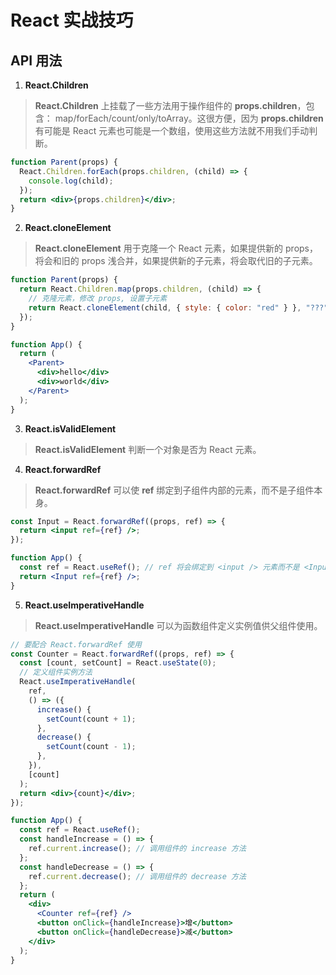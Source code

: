 # React 实战技巧

## API 用法

1. **React.Children**

> **React.Children** 上挂载了一些方法用于操作组件的 **props.children**，包含： map/forEach/count/only/toArray。这很方便，因为 **props.children** 有可能是 React 元素也可能是一个数组，使用这些方法就不用我们手动判断。

```jsx
function Parent(props) {
  React.Children.forEach(props.children, (child) => {
    console.log(child);
  });
  return <div>{props.children}</div>;
}
```

2. **React.cloneElement**

> **React.cloneElement** 用于克隆一个 React 元素，如果提供新的 props，将会和旧的 props 浅合并，如果提供新的子元素，将会取代旧的子元素。

```jsx
function Parent(props) {
  return React.Children.map(props.children, (child) => {
    // 克隆元素，修改 props, 设置子元素
    return React.cloneElement(child, { style: { color: "red" } }, "???");
  });
}

function App() {
  return (
    <Parent>
      <div>hello</div>
      <div>world</div>
    </Parent>
  );
}
```

3. **React.isValidElement**

> **React.isValidElement** 判断一个对象是否为 React 元素。

4. **React.forwardRef**

> **React.forwardRef** 可以使 **ref** 绑定到子组件内部的元素，而不是子组件本身。

```jsx
const Input = React.forwardRef((props, ref) => {
  return <input ref={ref} />;
});

function App() {
  const ref = React.useRef(); // ref 将会绑定到 <input /> 元素而不是 <Input /> 组件
  return <Input ref={ref} />;
}
```

5. **React.useImperativeHandle**

> **React.useImperativeHandle** 可以为函数组件定义实例值供父组件使用。

```jsx
// 要配合 React.forwardRef 使用
const Counter = React.forwardRef((props, ref) => {
  const [count, setCount] = React.useState(0);
  // 定义组件实例方法
  React.useImperativeHandle(
    ref,
    () => ({
      increase() {
        setCount(count + 1);
      },
      decrease() {
        setCount(count - 1);
      },
    }),
    [count]
  );
  return <div>{count}</div>;
});

function App() {
  const ref = React.useRef();
  const handleIncrease = () => {
    ref.current.increase(); // 调用组件的 increase 方法
  };
  const handleDecrease = () => {
    ref.current.decrease(); // 调用组件的 decrease 方法
  };
  return (
    <div>
      <Counter ref={ref} />
      <button onClick={handleIncrease}>增</button>
      <button onClick={handleDecrease}>减</button>
    </div>
  );
}
```

